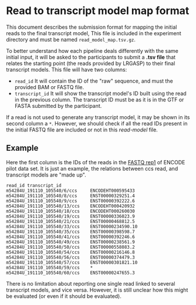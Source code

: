 # Read to transcript model map format

This  document describes the submission format for mapping the initial reads to the final transcript model,
This file is included in the experiment directory and must be named ```read_model_map.tsv.gz```.

To better understand how each pipeline deals differently with the same initial input, it will be asked to the participants to submit a **.tsv file** that relates the starting point (the reads provided by LRGASP) to their final transcript models. This file will have two columns:

* ``read_id`` It will contain the ID of the "raw" sequence, and must the provided BAM or FASTQ file.
* ``transcript_id`` It will show the transcript model's ID built using the read in the previous column. The transcript ID must be as it is in the GTF or FASTA submitted by the participant.

If a read is not used to generate any transcript model, it may be shown in its second column a `*`. However, we should check if all the read IDs present in the initial FASTQ file are included or not in this *read-model* file.

## Example

Here the first column is the IDs of the reads in the [FASTQ rep1](https://www.encodeproject.org/files/ENCFF450VAU/@@download/ENCFF450VAU.fastq.gz) of ENCODE pilot data set. It is just an example, the relations between ccs read, and transcript models are "made up".

```
read_id	transcript_id
m54284U_191110_105540/6/ccs     ENCODEHT000595433
m54284U_191110_105540/8/ccs     ENST00000329251.4
m54284U_191110_105540/9/ccs     ENST00000392222.6
m54284U_191110_105540/13/ccs    ENCODEHT000420932
m54284U_191110_105540/18/ccs    ENCODEHT000260030
m54284U_191110_105540/19/ccs    ENST00000336023.9
m54284U_191110_105540/21/ccs    ENST00000468812.5
m54284U_191110_105540/33/ccs    ENST00000234590.10
m54284U_191110_105540/35/ccs    ENST00000398598.7
m54284U_191110_105540/41/ccs    ENST00000392246.6
m54284U_191110_105540/49/ccs    ENST00000238561.9
m54284U_191110_105540/50/ccs    ENST00000558083.2
m54284U_191110_105540/54/ccs    ENST00000216146.8
m54284U_191110_105540/56/ccs    ENST00000374479.3
m54284U_191110_105540/57/ccs    ENST00000301821.10
m54284U_191110_105540/59/ccs    *
m54284U_191110_105540/60/ccs    ENST00000247655.3
```

There is no limitation about reporting one single read linked to several transcript models, and vice versa. However, it is still unclear how this might be evaluated (or even if it should be evaluated).

